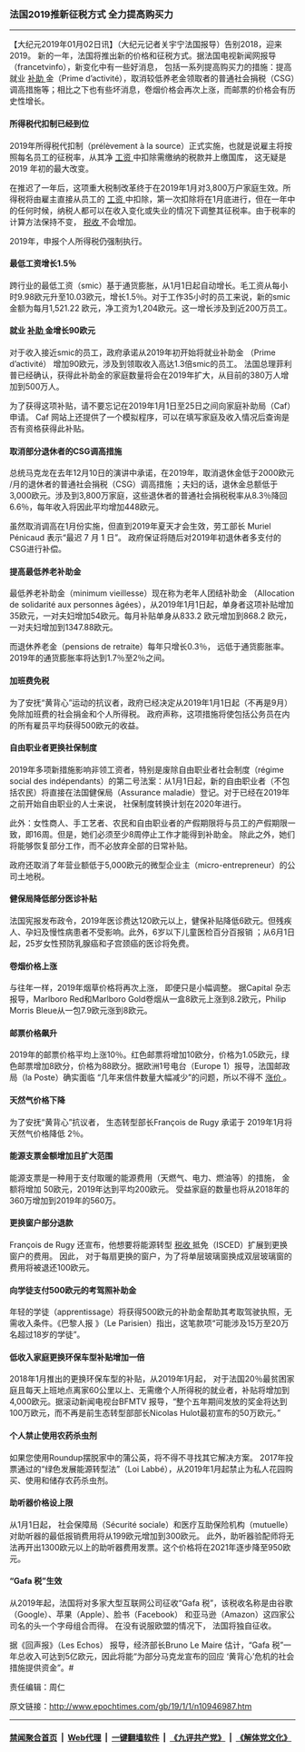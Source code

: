 ### 法国2019推新征税方式 全力提高购买力
------------------------

<p>
 【大纪元2019年01月02日讯】（大纪元记者关宇宁法国报导）告别2018，迎来2019。 新的一年，法国将推出新的价格和征税方式。据法国电视新闻网报导（francetvinfo），新变化中有一些好消息， 包括一系列提高购买力的措施：提高就业
 <a href="http://www.epochtimes.com/gb/tag/%E8%A1%A5%E5%8A%A9.html">
  补助
 </a>
 金（Prime d’activité），取消较低养老金领取者的普通社会捐税（CSG）调高措施等；相比之下也有些坏消息，卷烟价格会再次上涨，而邮票的价格会有历史性增长。
</p>
<h4>
 <strong>
  所得税代扣制已经到位
 </strong>
</h4>
<p>
 2019年所得税代扣制（prélèvement à la source）正式实施，也就是说雇主将按照每名员工的征税率，从其净
 <a href="http://www.epochtimes.com/gb/tag/%E5%B7%A5%E8%B5%84.html">
  工资
 </a>
 中扣除需缴纳的税款并上缴国库， 这无疑是 2019 年初的最大改变。
</p>
<p>
 在推迟了一年后，这项重大税制改革终于在2019年1月对3,800万户家庭生效。所得税将由雇主直接从员工的
 <a href="http://www.epochtimes.com/gb/tag/%E5%B7%A5%E8%B5%84.html">
  工资
 </a>
 中扣除，第一次扣除将在1月底进行，但在一年中的任何时候，纳税人都可以在收入变化或失业的情况下调整其征税率。由于税率的计算方法保持不变，
 <a href="http://www.epochtimes.com/gb/tag/%E7%A8%8E%E6%94%B6.html">
  税收
 </a>
 不会增加。
</p>
<p>
 2019年，申报个人所得税仍强制执行。
</p>
<h4>
 <strong>
  最低工资增长1.5％
 </strong>
</h4>
<p>
 跨行业的最低工资（smic）基于通货膨胀，从1月1日起自动增长。毛工资从每小时9.98欧元升至10.03欧元，增长1.5％。对于工作35小时的员工来说，新的smic金额为每月1,521.22 欧元，净工资为1,204欧元。这一增长涉及到近200万员工。
</p>
<h4>
 <strong>
  就业
  <a href="http://www.epochtimes.com/gb/tag/%E8%A1%A5%E5%8A%A9.html">
   补助
  </a>
  金增长90欧元
 </strong>
</h4>
<p>
 对于收入接近smic的员工，政府承诺从2019年初开始将就业补助金 （Prime d’activité） 增加90欧元，涉及到领取收入高达1.3倍smic的员工。 法国总理菲利普已经确认，获得此补助金的家庭数量将会在2019年扩大，从目前的380万人增加到500万人。
</p>
<p>
 为了获得这项补贴，请不要忘记在2019年1月1日至25日之间向家庭补助局（Caf）申请。 Caf 网站上还提供了一个模拟程序，可以在填写家庭及收入情况后查询是否有资格获得此补贴。
</p>
<h4>
 <strong>
  取消部分退休者的CSG调高措施
 </strong>
</h4>
<p>
 总统马克龙在去年12月10日的演讲中承诺，在2019年，取消退休金低于2000欧元 /月的退休者的普通社会捐税（CSG）调高措施 ；夫妇的话，退休金总额低于3,000欧元。涉及到3,800万家庭，这些退休者的普通社会捐税税率从8.3％降回6.6％，每年收入将因此平均增加448欧元。
</p>
<p>
 虽然取消调高在1月份实施，但直到2019年夏天才会生效，劳工部长 Muriel Pénicaud 表示“最迟 7 月 1 日”。 政府保证将随后对2019年初退休者多支付的CSG进行补偿。
</p>
<h4>
 <strong>
  提高最低养老补助金
 </strong>
</h4>
<p>
 最低养老补助金（minimum vieillesse）现在称为老年人团结补助金 （Allocation de solidarité aux personnes âgées），从2019年1月1日起，单身者这项补贴增加35欧元，一对夫妇增加54欧元。每月补贴单身从833.2 欧元增加到868.2 欧元，一对夫妇增加到1347.88欧元。
</p>
<p>
 而退休养老金（pensions de retraite）每年只增长0.3％， 远低于通货膨胀率。 2019年的通货膨胀率将达到1.7％至2％之间。
</p>
<h4>
 <strong>
  加班费免税
 </strong>
</h4>
<p>
 为了安抚“黄背心”运动的抗议者，政府已经决定从2019年1月1日起（不再是9月）免除加班费的社会捐金和个人所得税。 政府声称，这项措施将使包括公务员在内的所有雇员平均获得500欧元的收益。
</p>
<h4>
 <strong>
  自由职业者更换社保制度
 </strong>
</h4>
<p>
 2019年多项新措施影响非领工资者，特别是废除自由职业者社会制度（régime social des indépendants）的第二号法案：从1月1日起，新的自由职业者（不包括农民）将直接在法国健保局（Assurance maladie）登记。对于已经在2019年之前开始自由职业的人士来说， 社保制度转换计划在2020年进行。
</p>
<p>
 此外：女性商人、手工艺者、农民和自由职业者的产假期限将与员工的产假期限一致，即16周。但是，她们必须至少8周停止工作才能得到补助金。 除此之外，她们将能够恢复部分工作，而不必放弃全部的日常补贴。
</p>
<p>
 政府还取消了年营业额低于5,000欧元的微型企业主（micro-entrepreneur）的公司土地税。
</p>
<h4>
 <strong>
  健保局降低部分医诊补贴
 </strong>
</h4>
<p>
 法国宪报发布政令，2019年医诊费达120欧元以上，健保补贴降低6欧元。但残疾人、孕妇及慢性病患者不受影响。此外，6岁以下儿童医检百分百报销 ；从6月1日起，25岁女性预防乳腺癌和子宫颈癌的医诊将免费。
</p>
<h4>
 <strong>
  卷烟价格上涨
 </strong>
</h4>
<p>
 与往年一样，2019年烟草价格将再次上涨， 即便只是小幅调整。 据Capital 杂志报导，Marlboro Red和Marlboro Gold卷烟从一盒8欧元上涨到8.2欧元，Philip Morris Bleue从一包7.9欧元涨到8欧元。
</p>
<h4>
 <strong>
  邮票价格飙升
 </strong>
</h4>
<p>
 2019年的邮票价格平均上涨10％。红色邮票将增加10欧分，价格为1.05欧元，绿色邮票增加8欧分，价格为88欧分。据欧洲1号电台（Europe 1）报导，法国邮政局（la Poste）确实面临 “几年来信件数量大幅减少”的问题，所以不得不
 <a href="http://www.epochtimes.com/gb/tag/%E6%B6%A8%E4%BB%B7.html">
  涨价
 </a>
 。
</p>
<h4>
 <strong>
  天然气价格下降
 </strong>
</h4>
<p>
 为了安抚“黄背心”抗议者， 生态转型部长François de Rugy 承诺于 2019年1月将天然气价格降低 2％。
</p>
<h4>
 <strong>
  能源支票金额增加且扩大范围
 </strong>
</h4>
<p>
 能源支票是一种用于支付取暖的能源费用（天燃气、电力、燃油等）的措施， 金额将增加 50欧元，2019年达到平均200欧元。 受益家庭的数量也将从2018年的360万增加到2019年的560万。
</p>
<h4>
 <strong>
  更换窗户部分退款
 </strong>
</h4>
<p>
 François de Rugy 还宣布，他想要将能源转型
 <a href="http://www.epochtimes.com/gb/tag/%E7%A8%8E%E6%94%B6.html">
  税收
 </a>
 抵免（ISCED）扩展到更换窗户的费用。 因此， 对于每扇更换的窗户，为了将单层玻璃窗换成双层玻璃窗的费用将被退还100欧元。
</p>
<h4>
 <strong>
  向学徒支付500欧元的考驾照补助金
 </strong>
</h4>
<p>
 年轻的学徒（apprentissage）将获得500欧元的补助金帮助其考取驾驶执照，无需收入条件。《巴黎人报 》（Le Parisien）指出，这笔款项“可能涉及15万至20万名超过18岁的学徒”。
</p>
<h4>
 <strong>
  低收入家庭更换环保车型补贴增加一倍
 </strong>
</h4>
<p>
 2018年1月推出的更换环保车型的补贴，从2019年1月起， 对于法国20％最贫困家庭且每天上班地点离家60公里以上、无需缴个人所得税的就业者，补贴将增加到4,000欧元。据滚动新闻电视台BFMTV 报导，“整个五年期间发放的奖金将达到100万欧元，而不再是前生态转型部部长Nicolas Hulot最初宣布的50万欧元。”
</p>
<h4>
 <strong>
  个人禁止使用农药杀虫剂
 </strong>
</h4>
<p>
 如果您使用Roundup摆脱家中的蒲公英，将不得不寻找其它解决方案。 2017年投票通过的“绿色发展能源转型法”（Loi Labbé），从2019年1月起禁止为私人花园购买、使用和储存农药杀虫剂。
</p>
<h4>
 <strong>
  助听器价格设上限
 </strong>
</h4>
<p>
 从1月1日起， 社会保障局（Sécurité sociale）和医疗互助保险机构（mutuelle）对助听器的最低报销费用将从199欧元增加到300欧元。 此外，助听器验配师将无法再开出1300欧元以上的助听器费用发票。这个价格将在2021年逐步降至950欧元。
</p>
<h4>
 <strong>
  “Gafa 税”生效
 </strong>
</h4>
<p>
 从2019年起，法国将对多家大型互联网公司征收“Gafa 税”，该税收名称是由谷歌（Google）、苹果（Apple）、脸书（Facebook） 和亚马逊（Amazon）这四家公司名的头一个字母组合而得。 在没有说服欧盟的情况下， 法国将独自征收。
</p>
<p>
 据《回声报》（Les Echos） 报导，经济部长Bruno Le Maire 估计，“Gafa 税”一年总收入可达到5亿欧元，因此将能“为部分马克龙宣布的回应 ‘黄背心’危机的社会措施提供资金”。#
</p>
<p>
 责任编辑：周仁
</p>

原文链接：http://www.epochtimes.com/gb/19/1/1/n10946987.htm


------------------------
#### [禁闻聚合首页](https://github.com/gfw-breaker/banned-news/blob/master/README.md) &nbsp;|&nbsp; [Web代理](https://github.com/gfw-breaker/open-proxy/blob/master/README.md) &nbsp;|&nbsp; [一键翻墙软件](https://github.com/gfw-breaker/nogfw/blob/master/README.md) &nbsp;|&nbsp; [《九评共产党》](https://github.com/gfw-breaker/9ping.md/blob/master/README.md#九评之一评共产党是什么) &nbsp;|&nbsp; [《解体党文化》](https://github.com/gfw-breaker/jtdwh.md/blob/master/README.md#绪论)
